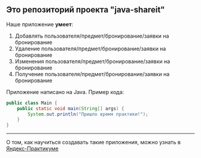 ## Это репозиторий проекта "java-shareit"


Наше приложение **умеет**:
1. Добавлять пользователя/предмет/бронирование/заявки на бронирование
2. Удаление пользователя/предмет/бронирование/заявки на бронирование
3. Изменения пользователя/предмет/бронирование/заявки на бронирование
4. Получение пользователя/предмет/бронирование/заявки на бронирование

Приложение написано на Java. Пример кода:
```java
public class Main {
    public static void main(String[] args) {
        System.out.println("Пришло время практики!");
    }
}

```
------
О том, как научиться создавать такие приложения, можно узнать в [Яндекс-Практикуме](https://practicum.yandex.ru/java-developer/ "Тут учат Java!") 

